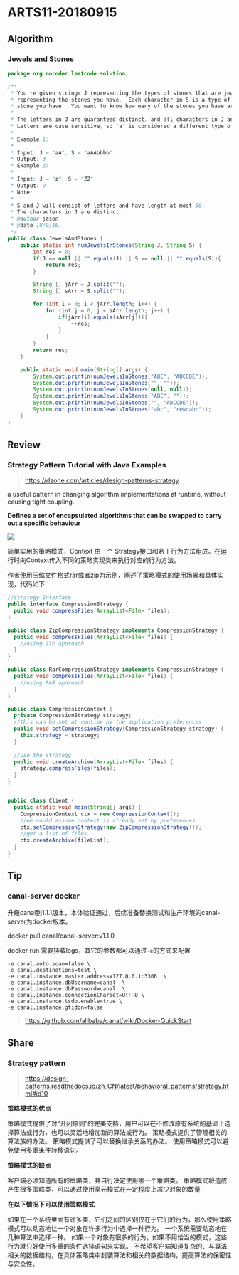 # ARTS11-20180915

## Algorithm

### Jewels and Stones

```java
package org.nocoder.leetcode.solution;

/**
 * You're given strings J representing the types of stones that are jewels, and S
 * representing the stones you have.  Each character in S is a type of
 * stone you have.  You want to know how many of the stones you have are also jewels.
 *
 * The letters in J are guaranteed distinct, and all characters in J and S are letters.
 * Letters are case sensitive, so "a" is considered a different type of stone from "A".
 *
 * Example 1:
 *
 * Input: J = "aA", S = "aAAbbbb"
 * Output: 3
 * Example 2:
 *
 * Input: J = "z", S = "ZZ"
 * Output: 0
 * Note:
 *
 * S and J will consist of letters and have length at most 50.
 * The characters in J are distinct.
 * @author jason
 * @date 18/9/16.
 */
public class JewelsAndStones {
    public static int numJewelsInStones(String J, String S) {
        int res = 0;
        if(J == null || "".equals(J) || S == null || "".equals(S)){
            return res;
        }

        String [] jArr = J.split("");
        String [] sArr = S.split("");

        for (int i = 0; i < jArr.length; i++) {
            for (int j = 0; j < sArr.length; j++) {
                if(jArr[i].equals(sArr[j])){
                    ++res;
                }
            }
        }
        return res;
    }

    public static void main(String[] args) {
        System.out.println(numJewelsInStones("ABC", "ABCCDE"));
        System.out.println(numJewelsInStones("", ""));
        System.out.println(numJewelsInStones(null, null));
        System.out.println(numJewelsInStones("ABC", ""));
        System.out.println(numJewelsInStones("", "ABCCDE"));
        System.out.println(numJewelsInStones("abc", "rewqabc"));
    }
}

```

## Review

### Strategy Pattern Tutorial with Java Examples

> https://dzone.com/articles/design-patterns-strategy

a useful pattern in changing algorithm implementations at runtime, without causing tight coupling.

**Defines a set of encapsulated algorithms that can be swapped to carry out a specific behaviour**

![](https://raw.githubusercontent.com/yangjinlong86/nocoder/master/data/images/design-pattern/strategy_pattern.png)

简单实用的策略模式，Context 由一个 Strategy接口和若干行为方法组成。在运行时向Context传入不同的策略实现类来执行对应的行为方法。

作者使用压缩文件格式rar或者zip为示例，阐述了策略模式的使用场景和具体实现，代码如下：

```java
//Strategy Interface
public interface CompressionStrategy {
  public void compressFiles(ArrayList<File> files);
}
```

```java
public class ZipCompressionStrategy implements CompressionStrategy {
  public void compressFiles(ArrayList<File> files) {
    //using ZIP approach
  }
}
```

```java
public class RarCompressionStrategy implements CompressionStrategy {
  public void compressFiles(ArrayList<File> files) {
    //using RAR approach
  }
}
```

```java
public class CompressionContext {
  private CompressionStrategy strategy;
  //this can be set at runtime by the application preferences
  public void setCompressionStrategy(CompressionStrategy strategy) {
    this.strategy = strategy;
  }
  
  //use the strategy
  public void createArchive(ArrayList<File> files) {
    strategy.compressFiles(files);
  }
}
```

```java

public class Client {
  public static void main(String[] args) {
    CompressionContext ctx = new CompressionContext();
    //we could assume context is already set by preferences
    ctx.setCompressionStrategy(new ZipCompressionStrategy());
    //get a list of files...
    ctx.createArchive(fileList);
  }
}
```


## Tip

### canal-server docker

升级canal到1.1.1版本，本体验证通过，后续准备替换测试和生产环境的canal-server为docker版本。

docker pull canal/canal-server:v1.1.0

docker run 需要挂载logs，其它的参数都可以通过`-e`的方式来配置

```
-e canal.auto.scan=false \
-e canal.destinations=test \
-e canal.instance.master.address=127.0.0.1:3306  \
-e canal.instance.dbUsername=canal  \
-e canal.instance.dbPassword=canal  \
-e canal.instance.connectionCharset=UTF-8 \
-e canal.instance.tsdb.enable=true \
-e canal.instance.gtidon=false
```

> https://github.com/alibaba/canal/wiki/Docker-QuickStart
> 

## Share

### Strategy pattern

> https://design-patterns.readthedocs.io/zh_CN/latest/behavioral_patterns/strategy.html#id10

**策略模式的优点**

策略模式提供了对“开闭原则”的完美支持，用户可以在不修改原有系统的基础上选择算法或行为，也可以灵活地增加新的算法或行为。
策略模式提供了管理相关的算法族的办法。
策略模式提供了可以替换继承关系的办法。
使用策略模式可以避免使用多重条件转移语句。

**策略模式的缺点**

客户端必须知道所有的策略类，并自行决定使用哪一个策略类。
策略模式将造成产生很多策略类，可以通过使用享元模式在一定程度上减少对象的数量

**在以下情况下可以使用策略模式**

如果在一个系统里面有许多类，它们之间的区别仅在于它们的行为，那么使用策略模式可以动态地让一个对象在许多行为中选择一种行为。
一个系统需要动态地在几种算法中选择一种。
如果一个对象有很多的行为，如果不用恰当的模式，这些行为就只好使用多重的条件选择语句来实现。
不希望客户端知道复杂的、与算法相关的数据结构，在具体策略类中封装算法和相关的数据结构，提高算法的保密性与安全性。
